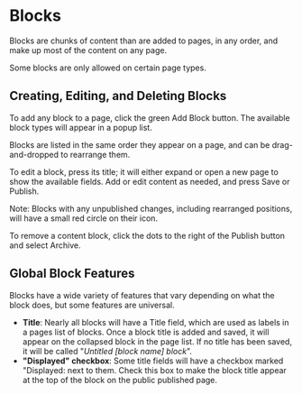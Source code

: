[ClassName]: / (Block)
[Title]: / (Blocks)
[Description]: / (Blocks intro and global block features)

# Blocks

Blocks are chunks of content than are added to pages, in any order, and make up most of the content on any page.

Some blocks are only allowed on certain page types.

## Creating, Editing, and Deleting Blocks
To add any block to a page, click the green Add Block button. The available block types will appear in a popup list.

Blocks are listed in the same order they appear on a page, and can be drag-and-dropped to rearrange them.

To edit a block, press its title; it will either expand or open a new page to show the available fields. Add or edit content as needed, and press Save or Publish. 

Note: Blocks with any unpublished changes, including rearranged positions, will have a small red circle on their icon.

To remove a content block, click the dots to the right of the Publish button and select Archive. 

## Global Block Features

Blocks have a wide variety of features that vary depending on what the block does, but some features are universal.

* **Title**: Nearly all blocks will have a Title field, which are used as labels in a pages list of blocks. Once a block title is added and saved, it will appear on the collapsed block in the page list. If no title has been saved, it will be called "_Untitled [block name] block_".
* **"Displayed" checkbox**: Some title fields will have a checkbox marked "Displayed: next to them. Check this box to make the block title appear at the top of the block on the public published page. 

<!-- ToDo: Add any other fields that are universal across all blocks, including any in the Settings tab. -->
